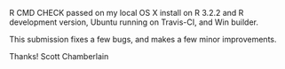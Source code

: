 R CMD CHECK passed on my local OS X install on R 3.2.2 and 
R development version, Ubuntu running on Travis-CI, and 
Win builder.

This submission fixes a few bugs, and makes a few minor
improvements.

Thanks! Scott Chamberlain

